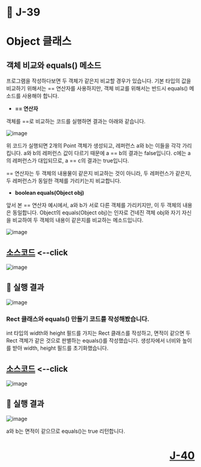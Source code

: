 # 📖 J-39

# Object 클래스

## 객체 비교와 equals() 메소드
<p>
  프로그램을 작성하다보면 두 객체가 같은지 비교할 경우가 있습니다.
  기본 타입의 값을 비교하기 위해서는 == 연산자를 사용하지만, 객체 비교를 위해서는 반드시 equals() 메소드를 사용해야 합니다.
</p>

* **== 연산자**
<p>
  객체를 ==로 비교하는 코드를 실행하면 결과는 아래와 같습니다.
</p>

![image](https://github.com/user-attachments/assets/8cf2e189-c6b9-4d5a-9209-a8ebf8af4240)

<p>
  위 코드가 실행되면 2개의 Point 객체가 생성되고, 레퍼런스 a와 b는 이들을 각각 가리킵니다.
  a와 b의 레퍼런스 값이 다르기 때문에 a == b의 결과는 false입니다.
  c에는 a의 레퍼런스가 대입되므로, a == c의 결과는 true입니다.
</p>
<p>
  == 연산자는 두 객체의 내용물이 같은지 비교하는 것이 아니라, 두 레퍼런스가 같은지, 두 레퍼런스가 동일한 객체를 가리키는지 비교합니다.
</p>

* **boolean equals(Object obj)**
<p>
  앞서 본 == 연산자 예시에서, a와 b가 서로 다른 객체를 가리키지만, 이 두 객체의 내용은 동일합니다.
  Object의 equals(Object obj)는 인자로 건네진 객체 obj와 자기 자신을 비교하여 두 객체의 내용이 같은지를 비교하는 메소드입니다.
</p>

![image](https://github.com/user-attachments/assets/ff18def5-a922-404f-9689-4c2d9019ce5e)

[소스코드](./EqualsEx.java) <--click
---

![image](https://github.com/user-attachments/assets/b7c2863a-4983-4e60-a052-b60399f77d8c)

📘 실행 결과
---

![image](https://github.com/user-attachments/assets/aa4665a3-c57e-476b-986b-b0b6714fc3c0)

### Rect 클래스와 equals() 만들기 코드를 작성해봤습니다.
<p>
  int 타입의 width와 height 필드를 가지는 Rect 클래스를 작성하고, 면적이 같으면 두 Rect 객체가 같은 것으로 판별하는 equals()를 작성했습니다. 생성자에서 너비와 높이를 받아 width, height 필드를 초기화했습니다.
</p>

[소스코드](./RectEqualsEx.java) <--click
---

![image](https://github.com/user-attachments/assets/f3b019de-66a9-4793-b378-2890177b396d)

📘 실행 결과
---

![image](https://github.com/user-attachments/assets/f35bf75c-7c8a-4505-b25f-38a56e32ee04)

<p>
  a와 b는 면적이 같으므로 equals()는 true 리턴합니다.
</p>

# <p align="right">[J-40](./J_40.md)</p>
